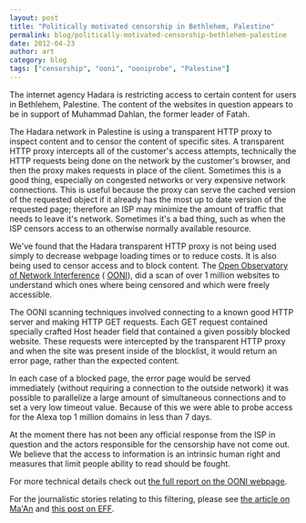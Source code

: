 ```yaml
---
layout: post
title: "Politically motivated censorship in Bethlehem, Palestine"
permalink: blog/politically-motivated-censorship-bethlehem-palestine
date: 2012-04-23
author: art
category: blog
tags: ["censorship", "ooni", "ooniprobe", "Palestine"]
---
```


The internet agency Hadara is restricting access to certain content for users in Bethlehem, Palestine. The content of the websites in question appears to be in support of Muhammad Dahlan, the former leader of Fatah.

The Hadara network in Palestine is using a transparent HTTP proxy to inspect content and to censor the content of specific sites. A transparent HTTP proxy intercepts all of the customer's access attempts, technically the HTTP requests being done on the network by the customer's browser, and then the proxy makes requests in place of the client. Sometimes this is a good thing, especially on congested networks or very expensive network connections. This is useful because the proxy can serve the cached version of the requested object if it already has the most up to date version of the requested page; therefore an ISP may minimize the amount of traffic that needs to leave it's network. Sometimes it's a bad thing, such as when the ISP censors access to an otherwise normally available resource.

We've found that the Hadara transparent HTTP proxy is not being used simply to decrease webpage loading times or to reduce costs. It is also being used to censor access and to block content. The [Open Observatory of Network Interference](http://ooni.nu) ( [OONI](http://ooni.nu/)), did a scan of over 1 million websites to understand which ones where being censored and which were freely accessible.

The OONI scanning techniques involved connecting to a known good HTTP server and making HTTP GET requests. Each GET request contained specially crafted Host header field that contained a given possibly blocked website. These requests were intercepted by the transparent HTTP proxy and when the site was present inside of the blocklist, it would return an error page, rather than the expected content.

In each case of a blocked page, the error page would be served immediately (without requiring a connection to the outside network) it was possible to parallelize a large amount of simultaneous connections and to set a very low timeout value. Because of this we were able to probe access for the Alexa top 1 million domains in less than 7 days.

At the moment there has not been any official response from the ISP in question and the actors responsible for the censorship have not come out. We believe that the access to information is an intrinsic human right and measures that limit people ability to read should be fought.

For more technical details check out [the full report on the OONI webpage](http://ooni.nu/releases/2012/Hadara_Palestine.html).

For the journalistic stories relating to this filtering, please see [the article on Ma'An](http://www.maannews.net/eng/ViewDetails.aspx?ID=478726) and [this post on EFF](https://www.eff.org/deeplinks/2012/04/palestinian-authority-found-block-critical-news-sites).

